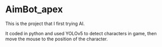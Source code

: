 # AimBot_apex

This is the project that I first trying AI.

It coded in python and used YOLOv5 to detect characters in game, then move the mouse to the position of the character.
